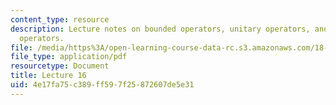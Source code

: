 ```yaml
---
content_type: resource
description: Lecture notes on bounded operators, unitary operators, and finite rank
  operators.
file: /media/https%3A/open-learning-course-data-rc.s3.amazonaws.com/18-102-introduction-to-functional-analysis-spring-2009/4e17fa75c389ff597f25872607de5e31_MIT18_102s09_lec16.pdf
file_type: application/pdf
resourcetype: Document
title: Lecture 16
uid: 4e17fa75-c389-ff59-7f25-872607de5e31
---
```


